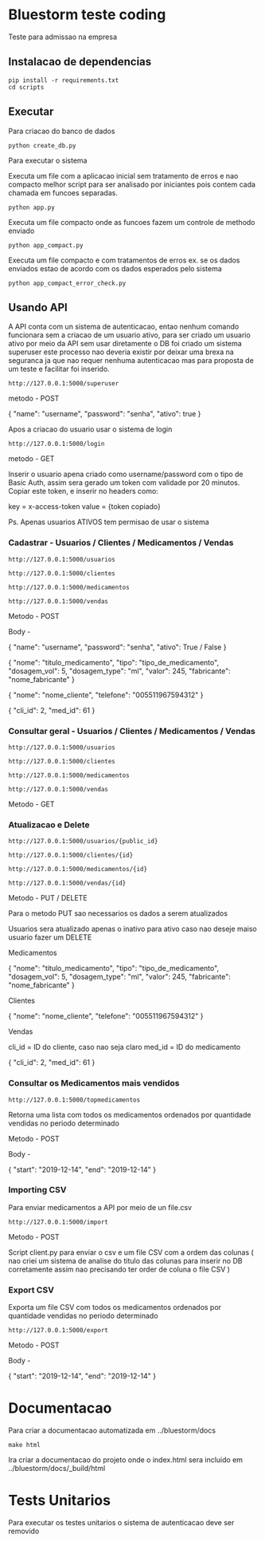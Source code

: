 # Bluestorm teste coding

Teste para admissao na empresa

## Instalacao de dependencias 

	pip install -r requirements.txt
	cd scripts

## Executar 

Para criacao do banco de dados 

	python create_db.py
	
Para executar o sistema

Executa um file com a aplicacao inicial sem tratamento de erros e nao compacto melhor script para ser analisado por iniciantes pois contem cada chamada em funcoes separadas.

	python app.py 

Executa um file compacto onde as funcoes fazem um controle de methodo enviado

	python app_compact.py
	
Executa um file compacto e com tratamentos de erros ex. se os dados enviados estao de acordo com os dados esperados pelo sistema 

	python app_compact_error_check.py

## Usando API 

A API conta com un sistema de autenticacao, entao nenhum comando funcionara sem a criacao de um usuario ativo, para ser criado um usuario ativo por meio da API sem usar diretamente o DB foi criado um sistema superuser este processo nao deveria existir por deixar uma brexa na seguranca ja que nao requer nenhuma autenticacao mas para proposta de um teste e facilitar foi inserido.

	http://127.0.0.1:5000/superuser

metodo - POST

{
	"name": "username",
	"password": "senha",
	"ativo": true
}

Apos a criacao do usuario usar o sistema de login 

	http://127.0.0.1:5000/login

metodo - GET

Inserir o usuario apena criado como username/password com o tipo de Basic Auth, assim sera gerado um token com validade por 20 minutos.
Copiar este token, e inserir no headers como:

key  	= x-access-token
value 	= {token copiado}

Ps. Apenas usuarios ATIVOS tem permisao de usar o sistema

### Cadastrar -  Usuarios / Clientes / Medicamentos / Vendas

	http://127.0.0.1:5000/usuarios

	http://127.0.0.1:5000/clientes

	http://127.0.0.1:5000/medicamentos

	http://127.0.0.1:5000/vendas

Metodo - POST

Body -

{
	"name": "username",
	"password": "senha",
	"ativo": True / False
}

{
	"nome": "titulo_medicamento",
	"tipo": "tipo_de_medicamento",
	"dosagem_vol": 5,
	"dosagem_type": "ml",
	"valor": 245,
	"fabricante": "nome_fabricante"
}

{
	"nome": "nome_cliente",
	"telefone": "005511967594312"
}

{
	"cli_id": 2,
	"med_id": 61
}



### Consultar geral -  Usuarios / Clientes / Medicamentos / Vendas

	http://127.0.0.1:5000/usuarios

	http://127.0.0.1:5000/clientes

	http://127.0.0.1:5000/medicamentos

	http://127.0.0.1:5000/vendas

Metodo - GET



### Atualizacao e Delete 

	http://127.0.0.1:5000/usuarios/{public_id}

	http://127.0.0.1:5000/clientes/{id}

	http://127.0.0.1:5000/medicamentos/{id}

	http://127.0.0.1:5000/vendas/{id}

Metodo - PUT / DELETE

Para o metodo PUT sao necessarios os dados a serem atualizados 

Usuarios sera atualizado apenas o inativo para ativo caso nao deseje maiso usuario fazer um DELETE

Medicamentos

{
	"nome": "titulo_medicamento",
	"tipo": "tipo_de_medicamento",
	"dosagem_vol": 5,
	"dosagem_type": "ml",
	"valor": 245,
	"fabricante": "nome_fabricante"
}

Clientes

{
	"nome": "nome_cliente",
	"telefone": "005511967594312"
}

Vendas

cli_id = ID do cliente, caso nao seja claro 
med_id = ID do medicamento

{
	"cli_id": 2,
	"med_id": 61
}

### Consultar os Medicamentos mais vendidos 

	http://127.0.0.1:5000/topmedicamentos

Retorna uma lista com todos os medicamentos ordenados por quantidade vendidas no periodo determinado 

Metodo - POST

Body -

{
	"start": "2019-12-14",
	"end": "2019-12-14"
}


### Importing CSV

Para enviar medicamentos a API por meio de un file.csv

	http://127.0.0.1:5000/import

Metodo - POST

Script client.py para enviar o csv e um file CSV com a ordem das colunas ( nao criei um sistema de analise do titulo das colunas para inserir no DB corretamente assim nao precisando ter order de coluna o file CSV )


### Export CSV

Exporta um file CSV com todos os medicamentos ordenados por quantidade vendidas no periodo determinado 

	http://127.0.0.1:5000/export

Metodo - POST

Body -

{
	"start": "2019-12-14",
	"end": "2019-12-14"
}


# Documentacao

Para criar a documentacao automatizada em ../bluestorm/docs

	make html
	
Ira criar a documentacao do projeto onde o index.html sera incluido em ../bluestorm/docs/_build/html


# Tests Unitarios 

Para executar os testes unitarios o sistema de autenticacao deve ser removido 
